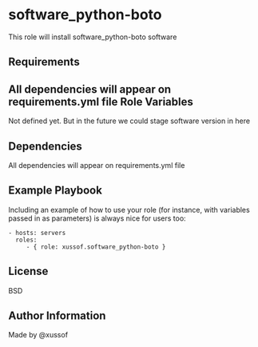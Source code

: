 software_python-boto
=========

This role will install software_python-boto software

Requirements
------------

All dependencies will appear on requirements.yml file
Role Variables
--------------

Not defined yet. But in the future we could stage software version in here

Dependencies
------------

All dependencies will appear on requirements.yml file

Example Playbook
----------------

Including an example of how to use your role (for instance, with variables passed in as parameters) is always nice for users too:

    - hosts: servers
      roles:
         - { role: xussof.software_python-boto }

License
-------

BSD

Author Information
------------------
Made by @xussof
